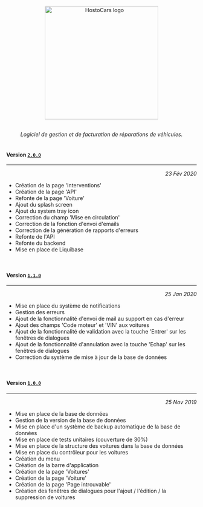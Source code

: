 <p align="center">
  <img width="300" src="https://github.com/Vulture68/HostoCars/blob/develop/src/main/javascript/public/logo.png?raw=true" alt="HostoCars logo" />
</p>

<br />

<div align="center">
    <i>Logiciel de gestion et de facturation de réparations de véhicules.</i>
</div>

<br />

#### Version [`2.0.0`](https://github.com/Vulture68/HostoCars/releases/download/2.0.0/HostoCars.exe "Download HostoCars v2.0.0")

<hr/>

<div align="right">
    <i>23 Fév 2020</i>
</div>

- Création de la page 'Interventions'
- Création de la page 'API'
- Refonte de la page 'Voiture'
- Ajout du splash screen
- Ajout du system tray icon
- Correction du champ 'Mise en circulation'
- Correction de la fonction d'envoi d'emails
- Correction de la génération de rapports d'erreurs
- Refonte de l'API
- Refonte du backend
- Mise en place de Liquibase

<br />

#### Version [`1.1.0`](https://github.com/Vulture68/HostoCars/releases/download/1.1.0/HostoCars.exe "Download HostoCars v1.1.0")

<hr/>

<div align="right">
    <i>25 Jan 2020</i>
</div>

- Mise en place du système de notifications
- Gestion des erreurs
- Ajout de la fonctionnalité d'envoi de mail au support en cas d'erreur
- Ajout des champs 'Code moteur' et 'VIN' aux voitures
- Ajout de la fonctionnalité de validation avec la touche 'Entrer' sur les fenêtres de dialogues
- Ajout de la fonctionnalité d'annulation avec la touche 'Echap' sur les fenêtres de dialogues
- Correction du système de mise à jour de la base de données

<br />

#### Version [`1.0.0`](https://github.com/Vulture68/HostoCars/releases/download/1.0.0/HostoCars.exe "Download HostoCars v1.0.0")

<hr/>

<div align="right">
    <i>25 Nov 2019</i>
</div>

- Mise en place de la base de données
- Gestion de la version de la base de données
- Mise en place d'un système de backup automatique de la base de données
- Mise en place de tests unitaires (couverture de 30%)
- Mise en place de la structure des voitures dans la base de données
- Mise en place du contrôleur pour les voitures
- Création du menu
- Création de la barre d'application
- Création de la page 'Voitures'
- Création de la page 'Voiture'
- Création de la page 'Page introuvable'
- Création des fenêtres de dialogues pour l'ajout / l'édition / la suppression de voitures
